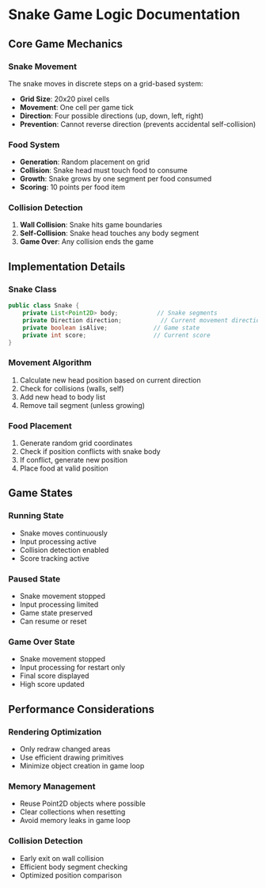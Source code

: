 # Snake Game Logic Documentation

## Core Game Mechanics

### Snake Movement
The snake moves in discrete steps on a grid-based system:
- **Grid Size**: 20x20 pixel cells
- **Movement**: One cell per game tick
- **Direction**: Four possible directions (up, down, left, right)
- **Prevention**: Cannot reverse direction (prevents accidental self-collision)

### Food System
- **Generation**: Random placement on grid
- **Collision**: Snake head must touch food to consume
- **Growth**: Snake grows by one segment per food consumed
- **Scoring**: 10 points per food item

### Collision Detection
1. **Wall Collision**: Snake hits game boundaries
2. **Self-Collision**: Snake head touches any body segment
3. **Game Over**: Any collision ends the game

## Implementation Details

### Snake Class
```java
public class Snake {
    private List<Point2D> body;           // Snake segments
    private Direction direction;           // Current movement direction
    private boolean isAlive;             // Game state
    private int score;                   // Current score
}
```

### Movement Algorithm
1. Calculate new head position based on current direction
2. Check for collisions (walls, self)
3. Add new head to body list
4. Remove tail segment (unless growing)

### Food Placement
1. Generate random grid coordinates
2. Check if position conflicts with snake body
3. If conflict, generate new position
4. Place food at valid position

## Game States

### Running State
- Snake moves continuously
- Input processing active
- Collision detection enabled
- Score tracking active

### Paused State
- Snake movement stopped
- Input processing limited
- Game state preserved
- Can resume or reset

### Game Over State
- Snake movement stopped
- Input processing for restart only
- Final score displayed
- High score updated

## Performance Considerations

### Rendering Optimization
- Only redraw changed areas
- Use efficient drawing primitives
- Minimize object creation in game loop

### Memory Management
- Reuse Point2D objects where possible
- Clear collections when resetting
- Avoid memory leaks in game loop

### Collision Detection
- Early exit on wall collision
- Efficient body segment checking
- Optimized position comparison
